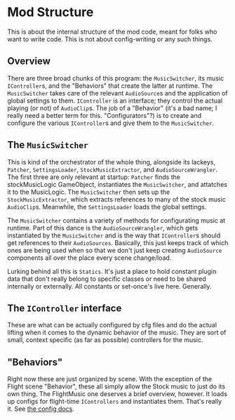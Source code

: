 # Mod Structure

This is about the internal structure of the mod code, meant for folks who want to write code. This is not
about config-writing or any such things.

## Overview

There are three broad chunks of this program: the `MusicSwitcher`, its music `IController`s, and the "Behaviors" that create the
latter at runtime. The `MusicSwitcher` takes care of the relevant `AudioSource`s and the application of global settings to them.
`IController` is an interface; they control the actual playing (or not) of `AudioClip`s. The job of a "Behavior" (it's a
bad name; I really need a better term for this. "Configurators"?) is to create and configure the various `IController`s
and give them to the `MusicSwitcher`.

## The `MusicSwitcher`

This is kind of the orchestrator of the whole thing, alongside its lackeys, `Patcher`, `SettingsLoader`, `StockMusicExtractor`, and
`AudioSourceWrangler`. The first three are only relevant at startup: `Patcher` finds the stockMusicLogic GameObject, instantiates the
`MusicSwitcher`, and attatches it to the MusicLogic. The `MusicSwitcher` then sets up the `StockMusicExtractor`, which extracts
references to many of the stock music `AudioClip`s. Meanwhile, the `SettingsLoader` loads the global settings.

The `MusicSwitcher` contains a variety of methods for configurating music at runtime. Part of this dance is the `AudioSourceWrangler`,
which gets instantiated by the `MusicSwitcher` and is the way that `IController`s should get references to their `AudioSources`.
Basically, this just keeps track of which ones are being used when so that we don't just keep creating `AudioSource` components
all over the place every scene change/load.

Lurking behind all this is `Statics`. It's just a place to hold constant plugin data that don't really belong to specific classes
or need to be shared internally or externally. All constants or set-once's live here. Generally.

## The `IController` interface

These are what can be actually configured by cfg files and do the actual lifting when it comes to the dynamic behavior of the
music. They are sort of small, context specific \(as far as possible\) controllers for the music.

## "Behaviors"

Right now these are just organized by scene. With the exception of the Flight scene "Behavior", these all simply allow the Stock
music to just do its own thing. The FlightMusic one deserves a brief overview, however. It loads up configs for flight-time
`IControllers` and instantiates them. That's really it. See [the config docs](CONFIGURING.md).


